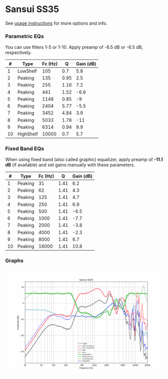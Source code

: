# Sansui SS35
See [usage instructions](https://github.com/jaakkopasanen/AutoEq#usage) for more options and info.

### Parametric EQs
You can use filters 1-5 or 1-10. Apply preamp of -6.5 dB or -6.5 dB, respectively.

|   # | Type      |   Fc (Hz) |    Q |   Gain (dB) |
|-----|-----------|-----------|------|-------------|
|   1 | LowShelf  |       105 | 0.7  |         5.8 |
|   2 | Peaking   |       135 | 0.95 |         2.5 |
|   3 | Peaking   |       255 | 1.16 |         7.2 |
|   4 | Peaking   |       441 | 1.52 |        -6.6 |
|   5 | Peaking   |      1148 | 0.85 |        -9   |
|   6 | Peaking   |      2404 | 5.77 |        -5.5 |
|   7 | Peaking   |      3452 | 4.84 |         3.9 |
|   8 | Peaking   |      5033 | 1.78 |       -11   |
|   9 | Peaking   |      6314 | 0.94 |         9.9 |
|  10 | HighShelf |     10000 | 0.7  |         5.7 |

### Fixed Band EQs
When using fixed band (also called graphic) equalizer, apply preamp of **-11.1 dB** (if available) and set gains manually with these parameters.

|   # | Type    |   Fc (Hz) |    Q |   Gain (dB) |
|-----|---------|-----------|------|-------------|
|   1 | Peaking |        31 | 1.41 |         6.2 |
|   2 | Peaking |        62 | 1.41 |         4.3 |
|   3 | Peaking |       125 | 1.41 |         4.7 |
|   4 | Peaking |       250 | 1.41 |         6.9 |
|   5 | Peaking |       500 | 1.41 |        -6.5 |
|   6 | Peaking |      1000 | 1.41 |        -7.7 |
|   7 | Peaking |      2000 | 1.41 |        -3.8 |
|   8 | Peaking |      4000 | 1.41 |        -2.3 |
|   9 | Peaking |      8000 | 1.41 |         6.7 |
|  10 | Peaking |     16000 | 1.41 |        10.8 |

### Graphs
![](./Sansui%20SS35.png)

